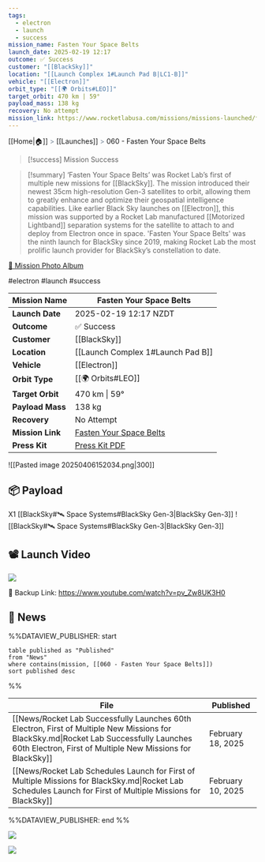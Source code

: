 ```yaml
---
tags:
  - electron
  - launch
  - success
mission_name: Fasten Your Space Belts
launch_date: 2025-02-19 12:17
outcome: ✅ Success
customer: "[[BlackSky]]"
location: "[[Launch Complex 1#Launch Pad B|LC1-B]]"
vehicle: "[[Electron]]"
orbit_type: "[[🌍 Orbits#LEO]]"
target_orbit: 470 km | 59°
payload_mass: 138 kg
recovery: No attempt
mission_link: https://www.rocketlabusa.com/missions/missions-launched/fasten-your-space-belts/
---
```

[[Home|🏠]]  <span style="color: LightSlateGray">></span>  <span class="no-hover">[[Launches]]</span>  <span style="color: LightSlateGray">></span>  060 - Fasten Your Space Belts

>[!success] Mission Success

>[!summary]
>‘Fasten Your Space Belts’ was Rocket Lab’s first of multiple new missions for [[BlackSky]]. The mission introduced their newest 35cm high-resolution Gen-3 satellites to orbit, allowing them to greatly enhance and optimize their geospatial intelligence capabilities.
Like earlier Black Sky launches on [[Electron]], this mission was supported by a Rocket Lab manufactured [[Motorized Lightband]] separation systems for the satellite to attach to and deploy from Electron once in space.
'Fasten Your Space Belts' was the ninth launch for BlackSky since 2019, making Rocket Lab the most prolific launch provider for BlackSky’s constellation to date.
>
[📸 Mission Photo Album](https://www.flickr.com/photos/rocketlab/albums/72177720323914590/)


#electron #launch #success

| **Mission Name** | Fasten Your Space Belts                                                                                     |
| ---------------- | ----------------------------------------------------------------------------------------------------------- |
| **Launch Date**  | 2025-02-19 12:17 NZDT                                                                                       |
| **Outcome**      | ✅ Success                                                                                                   |
| **Customer**     | [[BlackSky]]                                                                                                |
| **Location**     | [[Launch Complex 1#Launch Pad B]]                                                                           |
| **Vehicle**      | [[Electron]]                                                                                                |
| **Orbit Type**   | [[🌍 Orbits#LEO]]                                                                                           |
| **Target Orbit** | 470 km &#124; 59°                                                                                           |
| **Payload Mass** | 138 kg                                                                                                      |
| **Recovery**     | No Attempt                                                                                                  |
| **Mission Link** | [Fasten Your Space Belts](https://www.rocketlabusa.com/missions/missions-launched/fasten-your-space-belts/) |
| **Press Kit**    | [Press Kit PDF](https://rocketlabcorp.com/assets/Uploads/RL-F60-BlackSky-Fasten-Your-Space-Belts.pdf)       |


![[Pasted image 20250406152034.png|300]]


## 📦 Payload

X1 [[BlackSky#🛰️ Space Systems#BlackSky Gen-3|BlackSky Gen-3]] ![[BlackSky#🛰️ Space Systems#BlackSky Gen-3|BlackSky Gen-3]]

## 📽️ Launch Video

![](https://www.youtube.com/watch?v=pv_Zw8UK3H0)

🔗 Backup Link: https://www.youtube.com/watch?v=pv_Zw8UK3H0

## 📰 News
%%DATAVIEW_PUBLISHER: start
```
table published as "Published"
from "News"
where contains(mission, [[060 - Fasten Your Space Belts]])
sort published desc
```
%%

| File                                                                                                                                                                                                 | Published         |
| ---------------------------------------------------------------------------------------------------------------------------------------------------------------------------------------------------- | ----------------- |
| [[News/Rocket Lab Successfully Launches 60th Electron, First of Multiple New Missions for BlackSky.md\|Rocket Lab Successfully Launches 60th Electron, First of Multiple New Missions for BlackSky]] | February 18, 2025 |
| [[News/Rocket Lab Schedules Launch for First of Multiple Missions for BlackSky.md\|Rocket Lab Schedules Launch for First of Multiple Missions for BlackSky]]                                         | February 10, 2025 |

%%DATAVIEW_PUBLISHER: end %%

![](https://x.com/RocketLab/status/1891990705662459986)


![](https://x.com/RocketLab/status/1891914447582789699)

